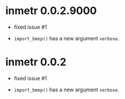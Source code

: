 # inmetr 0.0.2.9000

- fixed issue #1

- `import_bmep()` has a new argument `verbose`. 

# inmetr 0.0.2

- fixed issue #1

- `import_bmep()` has a new argument `verbose`.  
